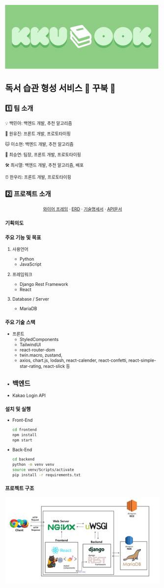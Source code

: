 ![kkubooLogo](README.assets/kkubooLogo.png)



# 독서 습관 형성 서비스 :turtle: 꾸북 :turtle:



## :one: 팀 소개

💡 백민아: 백엔드 개발, 추천 알고리즘

🎊 원유진: 프론트 개발, 프로토타이핑

🐱 이소현: 백엔드 개발, 추천 알고리즘

👑 최승연: 팀장, 프론트 개발, 프로토타이핑

🛠 최시열: 백엔드 개발, 추천 알고리즘, 배포

⏰ 한우리: 프론트 개발, 프로토타이핑



## :two: 프로젝트 소개

  <p align="center">
<a href="README.assets/와이어프레임.pdf">와이어 프레임</a>	·	<a href="README.assets/ERD.pdf">ERD</a>	·	<a href="README.assets/기술명세서.pdf">기술명세서</a>	·	<a href="README.assets/API문서.pdf">API문서</a>


### 기획의도



### 주요 기능 및 목표

1. 사용언어

   - Python
   - JavaScript

2. 프레임워크

   - Django Rest Framework
   - React

3. Database / Server

   - MariaDB

   

### 주요 기술 스택

- 프론트
  - StyledComponents
  - TailwindUI
  - react-router-dom
  - twin.macro, zustand,
  - axios, chart.js, lodash, react-calender, react-confetti, react-simple-star-rating, react-slick 등
- 백엔드
  - 
- Kakao Login API



### 설치 및 실행

- Front-End

  ```bash
  cd frontend
  npm install
  npm start
  ```

- Back-End

  ```bash
  cd backend
  python -m venv venv
  source venv/Scripts/activate
  pip install -r requirements.txt
  ```

  

### 프로젝트 구조

![꾸북아키텍쳐](README.assets/꾸북아키텍쳐.PNG)